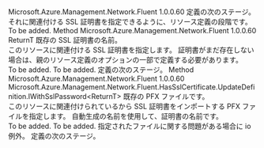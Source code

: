 <Type Name="IWithSslCertificate&lt;ReturnT&gt;" FullName="Microsoft.Azure.Management.Network.Fluent.HasSslCertificate.UpdateDefinition.IWithSslCertificate&lt;ReturnT&gt;">
  <TypeSignature Language="C#" Value="public interface IWithSslCertificate&lt;ReturnT&gt;" />
  <TypeSignature Language="ILAsm" Value=".class public interface auto ansi abstract IWithSslCertificate`1&lt;ReturnT&gt;" />
  <TypeSignature Language="DocId" Value="T:Microsoft.Azure.Management.Network.Fluent.HasSslCertificate.UpdateDefinition.IWithSslCertificate`1" />
  <TypeSignature Language="VB.NET" Value="Public Interface IWithSslCertificate(Of ReturnT)" />
  <TypeSignature Language="F#" Value="type IWithSslCertificate&lt;'ReturnT&gt; = interface" />
  <AssemblyInfo>
    <AssemblyName>Microsoft.Azure.Management.Network.Fluent</AssemblyName>
    <AssemblyVersion>1.0.0.60</AssemblyVersion>
  </AssemblyInfo>
  <TypeParameters>
    <TypeParameter Name="ReturnT" />
  </TypeParameters>
  <Interfaces />
  <Docs>
    <typeparam name="ReturnT">定義の次のステージ。</typeparam>
    <summary>
            それに関連付ける SSL 証明書を指定できるように、リソース定義の段階です。
            </summary>
    <remarks>To be added.</remarks>
  </Docs>
  <Members>
    <Member MemberName="WithSslCertificate">
      <MemberSignature Language="C#" Value="public ReturnT WithSslCertificate (string name);" />
      <MemberSignature Language="ILAsm" Value=".method public hidebysig newslot virtual instance !ReturnT WithSslCertificate(string name) cil managed" />
      <MemberSignature Language="DocId" Value="M:Microsoft.Azure.Management.Network.Fluent.HasSslCertificate.UpdateDefinition.IWithSslCertificate`1.WithSslCertificate(System.String)" />
      <MemberSignature Language="VB.NET" Value="Public Function WithSslCertificate (name As String) As ReturnT" />
      <MemberSignature Language="F#" Value="abstract member WithSslCertificate : string -&gt; 'ReturnT" Usage="iWithSslCertificate.WithSslCertificate name" />
      <MemberType>Method</MemberType>
      <AssemblyInfo>
        <AssemblyName>Microsoft.Azure.Management.Network.Fluent</AssemblyName>
        <AssemblyVersion>1.0.0.60</AssemblyVersion>
      </AssemblyInfo>
      <ReturnValue>
        <ReturnType>ReturnT</ReturnType>
      </ReturnValue>
      <Parameters>
        <Parameter Name="name" Type="System.String" />
      </Parameters>
      <Docs>
        <param name="name">既存の SSL 証明書の名前。</param>
        <summary>
            このリソースに関連付ける SSL 証明書を指定します。
            証明書がまだ存在しない場合は、親のリソース定義のオプションの一部で定義する必要があります。
            </summary>
        <returns>To be added.</returns>
        <remarks>To be added.</remarks>
        <return>定義の次のステージ。</return>
      </Docs>
    </Member>
    <Member MemberName="WithSslCertificateFromPfxFile">
      <MemberSignature Language="C#" Value="public Microsoft.Azure.Management.Network.Fluent.HasSslCertificate.UpdateDefinition.IWithSslPassword&lt;ReturnT&gt; WithSslCertificateFromPfxFile (System.IO.FileInfo pfxFile);" />
      <MemberSignature Language="ILAsm" Value=".method public hidebysig newslot virtual instance class Microsoft.Azure.Management.Network.Fluent.HasSslCertificate.UpdateDefinition.IWithSslPassword`1&lt;!ReturnT&gt; WithSslCertificateFromPfxFile(class System.IO.FileInfo pfxFile) cil managed" />
      <MemberSignature Language="DocId" Value="M:Microsoft.Azure.Management.Network.Fluent.HasSslCertificate.UpdateDefinition.IWithSslCertificate`1.WithSslCertificateFromPfxFile(System.IO.FileInfo)" />
      <MemberSignature Language="VB.NET" Value="Public Function WithSslCertificateFromPfxFile (pfxFile As FileInfo) As IWithSslPassword(Of ReturnT)" />
      <MemberSignature Language="F#" Value="abstract member WithSslCertificateFromPfxFile : System.IO.FileInfo -&gt; Microsoft.Azure.Management.Network.Fluent.HasSslCertificate.UpdateDefinition.IWithSslPassword&lt;'ReturnT&gt;" Usage="iWithSslCertificate.WithSslCertificateFromPfxFile pfxFile" />
      <MemberType>Method</MemberType>
      <AssemblyInfo>
        <AssemblyName>Microsoft.Azure.Management.Network.Fluent</AssemblyName>
        <AssemblyVersion>1.0.0.60</AssemblyVersion>
      </AssemblyInfo>
      <ReturnValue>
        <ReturnType>Microsoft.Azure.Management.Network.Fluent.HasSslCertificate.UpdateDefinition.IWithSslPassword&lt;ReturnT&gt;</ReturnType>
      </ReturnValue>
      <Parameters>
        <Parameter Name="pfxFile" Type="System.IO.FileInfo" />
      </Parameters>
      <Docs>
        <param name="pfxFile">既存の PFX ファイルです。</param>
        <summary>
            このリソースに関連付けられているから SSL 証明書をインポートする PFX ファイルを指定します。
            自動生成の名前を使用して、証明書の名前です。
            </summary>
        <returns>To be added.</returns>
        <remarks>To be added.</remarks>
        <throws>指定されたファイルに関する問題がある場合に io 例外。</throws>
        <return>定義の次のステージ。</return>
      </Docs>
    </Member>
  </Members>
</Type>